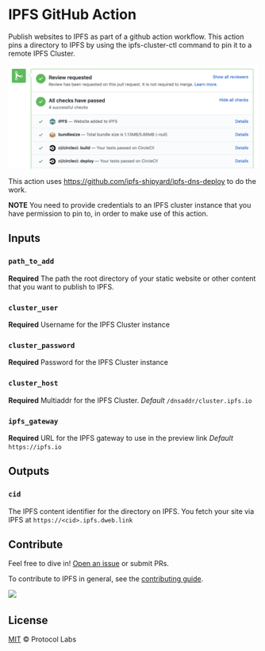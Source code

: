 # IPFS GitHub Action

Publish websites to IPFS as part of a github action workflow. This action pins a directory to IPFS by using the ipfs-cluster-ctl command to pin it to a remote IPFS Cluster.

![screenshot](screenshot.png)

This action uses https://github.com/ipfs-shipyard/ipfs-dns-deploy to do the work.

**NOTE** You need to provide credentials to an IPFS cluster instance that you have permission to pin to, in order to make use of this action.


## Inputs

### `path_to_add`

**Required** The path the root directory of your static website or other content that you want to publish to IPFS.

### `cluster_user`

**Required** Username for the IPFS Cluster instance

### `cluster_password`

**Required** Password for the IPFS Cluster instance

### `cluster_host`

**Required** Multiaddr for the IPFS Cluster. 
_Default_ `/dnsaddr/cluster.ipfs.io`

### `ipfs_gateway`

**Required** URL for the IPFS gateway to use in the preview link
_Default_ `https://ipfs.io`

## Outputs

### `cid`

The IPFS content identifier for the directory on IPFS. You fetch your site via IPFS at `https://<cid>.ipfs.dweb.link`


## Contribute

Feel free to dive in! [Open an issue](https://github.com/ipfs-shipyard/ipfs-action/issues/new) or submit PRs.

To contribute to IPFS in general, see the [contributing guide](https://github.com/ipfs/community/blob/master/contributing.md).

[![](https://cdn.rawgit.com/jbenet/contribute-ipfs-gif/master/img/contribute.gif)](https://github.com/ipfs/community/blob/master/CONTRIBUTING.md)


## License

[MIT](LICENSE) © Protocol Labs


[`ipfs-cluster-ctl`]: https://cluster.ipfs.io/documentation/ipfs-cluster-ctl/
[`entrypoint.sh`]: scripts/pin-to-cluster.sh
